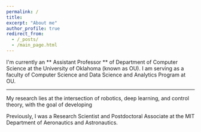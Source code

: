 ```yaml
---
permalink: /
title:
excerpt: "About me"
author_profile: true
redirect_from: 
  - /_posts/
  - /main_page.html
---
```


I'm currently an ** Assistant Professor ** of Department of Computer Science at the University of Oklahoma (known as OU). I am serving as a faculty of Computer Science and Data Science and Analytics Program at OU.


---

My research lies at the intersection of robotics, deep learning, and control theory, with the goal of developing 

Previously, I was a Research Scientist and Postdoctoral Associate at the MIT Department of Aeronautics and Astronautics.

